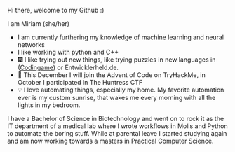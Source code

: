 Hi there, welcome to my Github :)

I am Miriam (she/her)

- I am currently furthering my knowledge of machine learning and neural networks
- I like working with python and C++
- :fireworks: I like trying out new things, like trying puzzles in new languages in ([Codingame](https://www.codingame.com/profile/983b2280e1dc93aa0999d9bdd39b0c61247199)) or Entwicklerheld.de.
- 🎄 This December I will join the Advent of Code on TryHackMe, in October I participated in The Huntress CTF
- :bulb: I love automating things, especially my home. My favorite automation ever is my custom sunrise, that wakes me every morning with all the lights in my bedroom.

I have a Bachelor of Science in Biotechnology and went on to rock it as the IT department of a medical lab where I wrote workflows in Molis and Python to automate the boring stuff. While at parental leave I started studying again and am now working towards a masters in Practical Computer Science.
